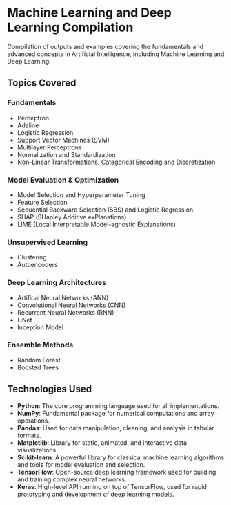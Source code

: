 # Machine Learning and Deep Learning Compilation

Compilation of outputs and examples covering the fundamentals and advanced concepts in Artificial Intelligence, including Machine Learning and Deep Learning.

## Topics Covered

### Fundamentals
- Perceptron
- Adaline
- Logistic Regression
- Support Vector Machines (SVM)
- Multilayer Perceptrons
- Normalization and Standardization
- Non-Linear Transformations, Categorical Encoding and Discretization

### Model Evaluation & Optimization
- Model Selection and Hyperparameter Tuning
- Feature Selection
- Sequential Backward Selection (SBS) and Logistic Regression
- SHAP (SHapley Additive exPlanations)
- LIME (Local Interpretable Model-agnostic Explanations)

### Unsupervised Learning
- Clustering
- Autoencoders

### Deep Learning Architectures
- Artifical Neural Networks (ANN)
- Convolutional Neural Networks (CNN)
- Recurrent Neural Networks (RNN)
- UNet
- Inception Model

### Ensemble Methods
- Random Forest
- Boosted Trees

## Technologies Used

- **Python**: The core programming language used for all implementations.
- **NumPy**: Fundamental package for numerical computations and array operations.
- **Pandas**: Used for data manipulation, cleaning, and analysis in tabular formats.
- **Matplotlib**: Library for static, animated, and interactive data visualizations.
- **Scikit-learn**: A powerful library for classical machine learning algorithms and tools for model evaluation and selection.
- **TensorFlow**: Open-source deep learning framework used for building and training complex neural networks.
- **Keras**: High-level API running on top of TensorFlow, used for rapid prototyping and development of deep learning models.
